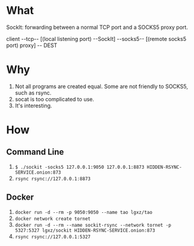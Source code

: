 # What

SockIt: forwarding between a normal TCP port and a SOCKS5 proxy port.

client --tcp-- [(local listening port) --SockIt] --socks5-- [(remote socks5 port) proxy] -- DEST

# Why
1. Not all programs are created equal. Some are not friendly to SOCKS5, such as rsync.
2. socat is too complicated to use.
3. It's interesting.

# How
## Command Line
1. `$ ./sockit -socks5 127.0.0.1:9050 127.0.0.1:8873 HIDDEN-RSYNC-SERVICE.onion:873`
2. `rsync rsync://127.0.0.1:8873`

## Docker
1. `docker run -d --rm -p 9050:9050 --name tao lgxz/tao`
2. `docker network create tornet`
3. `docker run -d --rm --name sockit-rsync --network tornet -p 5327:5327 lgxz/sockit HIDDEN-RSYNC-SERVICE.onion:873`
4. `rsync rsync://127.0.0.1:5327`



